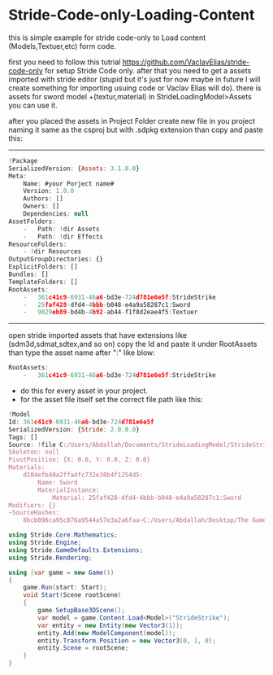 # Stride-Code-only-Loading-Content
this is simple example for stride code-only to Load content (Models,Textuer,etc) form code.


first you need to follow this tutrial https://github.com/VaclavElias/stride-code-only for setup Stride Code only.
after that you need to get a assets imported with stride editor (stupid but it's just for now maybe in future I will create something for importing usuing code or Vaclav Elias will do).
there is assets for sword model +(textur,material) in StrideLoadingModel>Assets you can use it.

after you placed the assets in Project Folder create new file in you project naming it same as the csproj but with .sdpkg extension than copy and paste this:


*********************************************************************
```javascript
!Package
SerializedVersion: {Assets: 3.1.0.0}
Meta:
    Name: #your Porject name#
    Version: 1.0.0
    Authors: []
    Owners: []
    Dependencies: null
AssetFolders:
    -   Path: !dir Assets
    -   Path: !dir Effects
ResourceFolders:
    - !dir Resources
OutputGroupDirectories: {}
ExplicitFolders: []
Bundles: []
TemplateFolders: []
RootAssets:
    -   361c41c9-6931-46a6-bd3e-724d781e6e5f:StrideStrike
    -   25faf428-dfd4-4bbb-b048-e4a9a58287c1:Sword
    -   9029eb89-bd4b-4b92-ab44-f1f8d2eae4f5:Textuer
```
*********************************************************************
open stride imported assets that have extensions like (sdm3d,sdmat,sdtex,and so on) copy the Id and paste it under RootAssets than type the asset name after ":" like blow:
```javascript
RootAssets:
    -   361c41c9-6931-46a6-bd3e-724d781e6e5f:StrideStrike
```
- do this for every asset in your project.
- for the asset file itself set the correct file path like this:
```javascript
!Model
Id: 361c41c9-6931-46a6-bd3e-724d781e6e5f
SerializedVersion: {Stride: 2.0.0.0}
Tags: []
Source: !file C:/Users/Abdallah/Documents/StrideLoadingModel/StrideStrike.fbx
Skeleton: null
PivotPosition: {X: 0.0, Y: 0.0, Z: 0.0}
Materials:
    d104efb40a2ffa4fc732e38b4f1254d5:
        Name: Sword
        MaterialInstance:
            Material: 25faf428-dfd4-4bbb-b048-e4a9a58287c1:Sword
Modifiers: {}
~SourceHashes:
    8bcb096ca95c876a9544a57e3a2a6faa~C:/Users/Abdallah/Desktop/The Game/StrideStrike.fbx: 0e185bba9e2d0746e534b10a351906cb
```
```c#
using Stride.Core.Mathematics;
using Stride.Engine;
using Stride.GameDefaults.Extensions;
using Stride.Rendering;

using (var game = new Game())
{
    game.Run(start: Start);
    void Start(Scene rootScene)
    {
        game.SetupBase3DScene();
        var model = game.Content.Load<Model>("StrideStrike");
        var entity = new Entity(new Vector3(1));
        entity.Add(new ModelComponent(model));
        entity.Transform.Position = new Vector3(0, 1, 0);
        entity.Scene = rootScene;
    }
}
```
